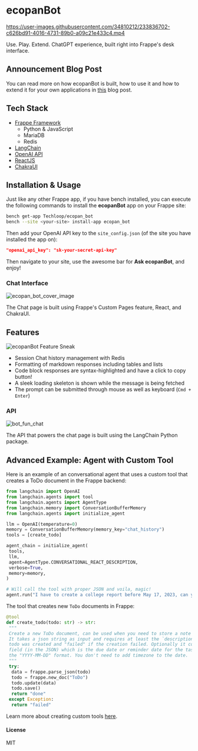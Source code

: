 # ecopanBot

<https://user-images.githubusercontent.com/34810212/233836702-c626bd91-4016-4731-89b0-a09c21e433c4.mp4>

Use. Play. Extend. ChatGPT experience, built right into Frappe's desk interface.

## Announcement Blog Post

You can read more on how ecopanBot is built, how to use it and how to extend it for your own applications in [this](https://frappe.io/blog/engineering/introducing-ecopanbot-template) blog post.

## Tech Stack

- [Frappe Framework](https://frappeframework.com)
  - Python & JavaScript
  - MariaDB
  - Redis
- [LangChain](https://python.langchain.com/en/latest/)
- [OpenAI API](https://openai.com/blog/openai-api)
- [ReactJS](https://reactjs.org)
- [ChakraUI](https://chakra-ui.com)

## Installation & Usage

Just like any other Frappe app, if you have bench installed, you can execute the following commands to install the **ecopanBot** app on your Frappe site:

```bash
bench get-app Techloop/ecopan_bot
bench --site <your-site> install-app ecopan_bot
```

Then add your OpenAI API key to the `site_config.json` (of the site you have installed the app on):

```json
"openai_api_key": "sk-your-secret-api-key"
```

Then navigate to your site, use the awesome bar for **Ask ecopanBot**, and enjoy!

### Chat Interface

![ecopan_bot_cover_image](https://user-images.githubusercontent.com/34810212/233837411-68359b1d-8a5a-4f7e-bf13-45f534cb6d64.png)

The Chat page is built using Frappe's Custom Pages feature, React, and ChakraUI.

## Features

![ecopanBot Feature Sneak](https://user-images.githubusercontent.com/34810212/233836622-eac2011c-f84d-476d-926f-2e08da2b396d.png)

- Session Chat history management with Redis
- Formatting of markdown responses including tables and lists
- Code block responses are syntax-highlighted and have a click to copy button!
- A sleek loading skeleton is shown while the message is being fetched
- The prompt can be submitted through mouse as well as keyboard (`Cmd + Enter`)


### API

![bot_fun_chat](https://user-images.githubusercontent.com/34810212/233836619-7d8eca87-a177-4659-bef1-7dbbf699cca7.png)

The API that powers the chat page is built using the LangChain Python package.

## Advanced Example: Agent with Custom Tool

Here is an example of an conversational agent that uses a custom tool that creates a ToDo document in the Frappe backend:

```python
from langchain import OpenAI
from langchain.agents import tool
from langchain.agents import AgentType
from langchain.memory import ConversationBufferMemory
from langchain.agents import initialize_agent

llm = OpenAI(temperature=0)
memory = ConversationBufferMemory(memory_key="chat_history")
tools = [create_todo]

agent_chain = initialize_agent(
 tools,
 llm,
 agent=AgentType.CONVERSATIONAL_REACT_DESCRIPTION,
 verbose=True,
 memory=memory,
)

# Will call the tool with proper JSON and voila, magic!
agent.run("I have to create a college report before May 17, 2023, can you set a task for me?")
```

The tool that creates new `ToDo` documents in Frappe:

```python
@tool
def create_todo(todo: str) -> str:
 """
 Create a new ToDo document, can be used when you need to store a note or todo or task for the user.
 It takes a json string as input and requires at least the `description`. Returns "done" if the
 todo was created and "failed" if the creation failed. Optionally it could contain a `date`
 field (in the JSON) which is the due date or reminder date for the task or todo. The `date` must follow
 the "YYYY-MM-DD" format. You don't need to add timezone to the date.
 """
 try:
  data = frappe.parse_json(todo)
  todo = frappe.new_doc("ToDo")
  todo.update(data)
  todo.save()
  return "done"
 except Exception:
  return "failed"
```

Learn more about creating custom tools [here](https://python.langchain.com/en/latest/modules/agents/tools/custom_tools.html).

#### License

MIT
